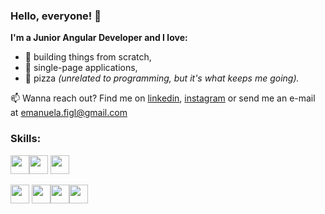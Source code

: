 ### Hello, everyone! 👋

**I'm a Junior Angular Developer and I love:**
* :wrench: building things from scratch,
* :page_facing_up: single-page applications,
* :pizza: pizza _(unrelated to programming, but it's what keeps me going)._

:mailbox: Wanna reach out? Find me on [linkedin](https://www.linkedin.com/in/emanuela-figliuolo/), [instagram](https://www.instagram.com/mannyf_97/) or send me an e-mail at [emanuela.figl@gmail.com](emanuela.figl@gmail.com)

### Skills:

<img src="https://cdn.jsdelivr.net/gh/devicons/devicon/icons/html5/html5-original.svg" width="30" height="30"><img src="https://cdn.jsdelivr.net/gh/devicons/devicon/icons/css3/css3-original.svg" width="30" height="30"> <img src="https://cdn.jsdelivr.net/gh/devicons/devicon/icons/sass/sass-original.svg" width="30" height="30"> 

<img src="https://cdn.jsdelivr.net/gh/devicons/devicon/icons/angularjs/angularjs-plain.svg" width="30" height="30"> <img src="https://cdn.jsdelivr.net/gh/devicons/devicon/icons/javascript/javascript-plain.svg" width="30" height="30"><img src="https://cdn.jsdelivr.net/gh/devicons/devicon/icons/typescript/typescript-plain.svg" width="30" height="30"><img src="https://cdn.jsdelivr.net/gh/devicons/devicon/icons/bootstrap/bootstrap-plain.svg" width="30" height="30"> 


